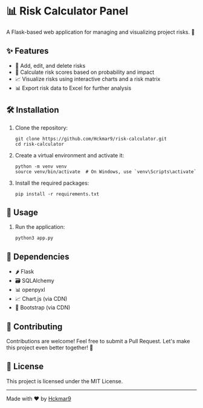 # 📊 Risk Calculator Panel

A Flask-based web application for managing and visualizing project risks. 🚀

## ✨ Features

- 📝 Add, edit, and delete risks
- 🧮 Calculate risk scores based on probability and impact
- 📈 Visualize risks using interactive charts and a risk matrix
- 📊 Export risk data to Excel for further analysis

## 🛠️ Installation

1. Clone the repository:

   ```
   git clone https://github.com/Hckmar9/risk-calculator.git
   cd risk-calculator
   ```

2. Create a virtual environment and activate it:

   ```
   python -m venv venv
   source venv/bin/activate  # On Windows, use `venv\Scripts\activate`
   ```

3. Install the required packages:
   ```
   pip install -r requirements.txt
   ```

## 🚀 Usage

1. Run the application:

   ```
   python3 app.py
   ```

## 🔧 Dependencies

- 🌶️ Flask
- 🗃️ SQLAlchemy
- 📊 openpyxl
- 📈 Chart.js (via CDN)
- 🎨 Bootstrap (via CDN)

## 🤝 Contributing

Contributions are welcome! Feel free to submit a Pull Request. Let's make this project even better together! 💪

## 📄 License

This project is licensed under the MIT License.

---

Made with ❤️ by [Hckmar9](https://github.com/Hckmar9)
